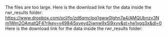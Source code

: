 The files are too large. 
Here is the download link for the data inside the rwr_results folder: https://www.dropbox.com/scl/fo/zd6qmclpq1gww0lghn7a4/AMQUbnzv3Nm1Wm2OAmatQF4?rlkey=v4984j5xveyd2iwnw9x5l9xvv&st=he1xgg3x&dl=0
Here is the download link for the data inside the rwr_results folder:
